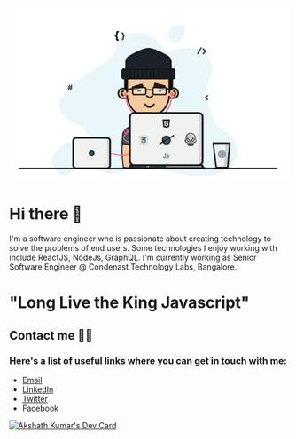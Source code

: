 
<p align="center"><img align="center" src="https://raw.githubusercontent.com/imakshath/imakshath/master/1%20IRGHmiGsa16stedQvIaZfw.gif" alt="Akshath kumar M - Senior Software Engineer"></p>

# Hi there 👋

I'm a software engineer who is passionate about creating technology to solve the problems of end users. Some technologies I enjoy working with include ReactJS, NodeJs, GraphQL. I'm currently working as Senior Software Engineer @ Condenast Technology Labs, Bangalore.

# "Long Live the King Javascript"

## Contact me 🙋‍♂️
### Here's a list of useful links where you can get in touch with me:

- <a href="mailto:mail4akshath@gmail.com" target="_blank" rel="noopener noreferrer">Email</a>
- <a href="https://www.linkedin.com/in/akshathkumar">LinkedIn</a>
- <a href="https://www.twitter.com/iam__akshath">Twitter</a>
- <a href="https://www.facebook.com/akshath.kumar.180">Facebook</a>


<a href="https://app.daily.dev/imakshath"><img src="https://api.daily.dev/devcards/365548ece22049258f2919d91efacb82.png?r=vnn" width="400" alt="Akshath Kumar's Dev Card"/></a>
